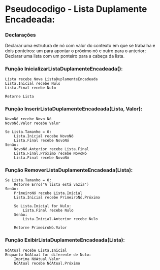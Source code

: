 # Pseudocodigo - Lista Duplamente Encadeada:

### Declarações
Declarar uma estrutura de nó com valor do contexto em que se trabalha e dois ponteiros: um para apontar o próximo nó e outro para o anterior;
Declarar uma lista com um ponteiro para a cabeça da lista.


### Função InicializarListaDuplamenteEncadeada():
    Lista recebe Nova ListaDuplamenteEncadeada
    Lista.Inicial recebe Nulo
    Lista.Final recebe Nulo

    Retorne Lista

### Função InserirListaDuplamenteEncadeada(Lista, Valor):
    NovoNó recebe Novo Nó
    NovoNó.Valor recebe Valor

    Se Lista.Tamanho = 0:
        Lista.Inicial recebe NovoNó
        Lista.Final recebe NovoNó
    Senão:
        NovoNó.Anterior recebe Lista.Final
        Lista.Final.Próximo recebe NovoNó
        Lista.Final recebe NovoNó


### Função RemoverListaDuplamenteEncadeada(Lista):
    Se Lista.Tamanho = 0:
        Retorne Erro("A lista está vazia")
    Senão:
        PrimeiroNó recebe Lista.Inicial
        Lista.Inicial recebe PrimeiroNó.Próximo

        Se Lista.Inicial for Nulo:
            Lista.Final recebe Nulo
        Senão:
            Lista.Inicial.Anterior recebe Nulo

        Retorne PrimeiroNó.Valor

### Função ExibirListaDuplamenteEncadeada(Lista):
    NóAtual recebe Lista.Inicial
    Enquanto NóAtual for diferente de Nulo:
        Imprima NóAtual.Valor
        NóAtual recebe NóAtual.Próximo